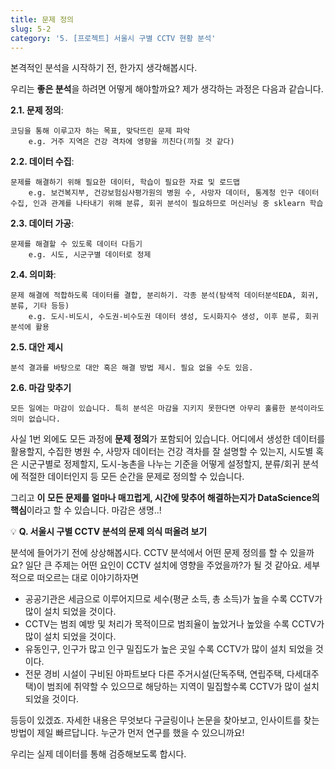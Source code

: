 ```yaml
---
title: 문제 정의
slug: 5-2
category: '5. [프로젝트] 서울시 구별 CCTV 현황 분석'
---
```


본격적인 분석을 시작하기 전, 한가지 생각해봅시다. 

우리는 **좋은 분석**을 하려면 어떻게 해야할까요? 제가 생각하는 과정은 다음과 같습니다.

**2.1. 문제 정의**:

    코딩을 통해 이루고자 하는 목표, 맞닥뜨린 문제 파악
        e.g. 거주 지역은 건강 격차에 영향을 끼친다(끼칠 것 같다)

**2.2. 데이터 수집**:

    문제를 해결하기 위해 필요한 데이터, 학습이 필요한 자료 및 로드맵
        e.g. 보건복지부, 건강보험심사평가원의 병원 수, 사망자 데이터, 통계청 인구 데이터 수집, 인과 관계를 나타내기 위해 분류, 회귀 분석이 필요하므로 머신러닝 중 sklearn 학습

**2.3. 데이터 가공**:

    문제를 해결할 수 있도록 데이터 다듬기
        e.g. 시도, 시군구별 데이터로 정제

**2.4. 의미화**:

    문제 해결에 적합하도록 데이터를 결합, 분리하기. 각종 분석(탐색적 데이터분석EDA, 회귀, 분류, 기타 등등)
        e.g. 도시-비도시, 수도권-비수도권 데이터 생성, 도시화지수 생성, 이후 분류, 회귀 분석에 활용

**2.5. 대안 제시**

    분석 결과를 바탕으로 대안 혹은 해결 방법 제시. 필요 없을 수도 있음.

**2.6. 마감 맞추기**

    모든 일에는 마감이 있습니다. 특히 분석은 마감을 지키지 못한다면 아무리 훌륭한 분석이라도 의미 없습니다.


사실 1번 외에도 모든 과정에 **문제 정의**가 포함되어 있습니다. 어디에서 생성한 데이터를 활용할지, 수집한 병원 수, 사망자 데이터는 건강 격차를 잘 설명할 수 있는지, 시도별 혹은 시군구별로 정제할지, 도시-농촌을 나누는 기준을 어떻게 설정할지, 분류/회귀 분석에 적절한 데이터인지 등 모든 순간을 문제로 정의할 수 있습니다. 

그리고 **이 모든 문제를 얼마나 매끄럽게, 시간에 맞추어 해결하는지가 DataScience의 핵심**이라고 할 수 있습니다. 마감은 생명..!

💡 **Q. 서울시 구별 CCTV 분석의 문제 의식 떠올려 보기**

분석에 들어가기 전에 상상해봅시다. CCTV 분석에서 어떤 문제 정의를 할 수 있을까요? 일단 큰 주제는 어떤 요인이 CCTV 설치에 영향을 주었을까?가 될 것 같아요. 세부적으로 떠오르는 대로 이야기하자면

- 공공기관은 세금으로 이루어지므로 세수(평균 소득, 총 소득)가 높을 수록 CCTV가 많이 설치 되었을 것이다.
- CCTV는 범죄 예방 및 처리가 목적이므로 범죄율이 높았거나 높았을 수록 CCTV가 많이 설치 되었을 것이다.
- 유동인구, 인구가 많고 인구 밀집도가 높은 곳일 수록 CCTV가 많이 설치 되었을 것이다.
- 전문 경비 시설이 구비된 아파트보다 다른 주거시설(단독주택, 연립주택, 다세대주택)이 범죄에 취약할 수 있으므로 해당하는 지역이 밀집할수록 CCTV가 많이 설치 되었을 것이다.

등등이 있겠죠. 자세한 내용은 무엇보다 구글링이나 논문을 찾아보고, 인사이트를 찾는 방법이 제일 빠르답니다. 누군가 먼저 연구를 했을 수 있으니까요!

우리는 실제 데이터를 통해 검증해보도록 합시다.
